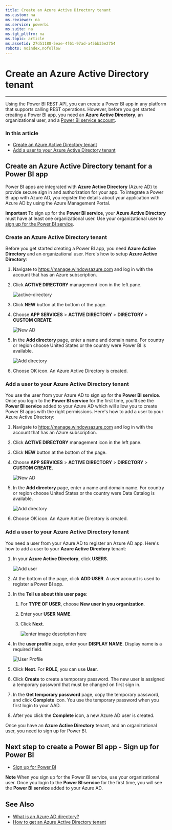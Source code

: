 ```yaml
---
title: Create an Azure Active Directory tenant
ms.custom: na
ms.reviewer: na
ms.service: powerbi
ms.suite: na
ms.tgt_pltfrm: na
ms.topic: article
ms.assetid: 27d51188-5eae-4f61-97ad-a45bb35e2754
robots: noindex,nofollow
---
```

# Create an Azure Active Directory tenant
---
Using the Power BI REST API, you can create a Power BI app in any platform that supports calling REST operations. However, before you get started creating a Power BI app, you need an **Azure Active Directory**, an organizational user, and a [Power BI service account](Sign-up-for-Power-BI-service.md).

### In this article
- [Create an Azure Active Directory tenant](#setup)
- [Add a user to your Azure Active Directory tenant](#newuser)

## Create an Azure Active Directory tenant for a Power BI app

Power BI apps are integrated with **Azure Active Directory** (Azure AD) to provide secure sign in and authorization for your app. To integrate a Power BI app with Azure AD, you register the details about your application with Azure AD by using the Azure Management Portal.

**Important** To sign up for the **Power BI service**, your **Azure Active Directory** must have at least one organizational user. Use your organizational user to [sign up for the Power BI service](Sign-up-for-Power-BI-service.md).

<a name="setup"></a>
### Create an Azure Active Directory tenant
Before you get started creating a Power BI app, you need **Azure Active Directory** and an organizational user. Here's how to setup **Azure Active Directory**:

 1. Navigate to https://manage.windowsazure.com and log in with the account that has an Azure subscription.
 2. Click **ACTIVE DIRECTORY** management icon in the left pane.
 
    ![active-directory](/Image/active-directory.png)
 
 3. Click **NEW** button at the bottom of the page.
 4. Choose **APP SERVICES** > **ACTIVE DIRECTORY** > **DIRECTORY** > **CUSTOM CREATE**

    ![New AD](../Image/NewAD.png)

 5. In the **Add directory** page, enter a name and domain name. For country or region choose United States or the country were Power BI is available. 

    ![Add directory](../Image/NewDir.png)

 6. Choose OK icon. An Azure Active Directory is created.

<a name="newuser"></a>
### Add a user to your Azure Active Directory tenant
You use the user from your Azure AD to sign up for the **Power BI service**. Once you login to the **Power BI service** for the first time, you’ll see the **Power BI service** added to your Azure AD which will allow you to create Power BI apps with the right permissions. Here's how to add a user to your Azure Active Directory:

 1. Navigate to https://manage.windowsazure.com and log in with the account that has an Azure subscription.
 2. Click **ACTIVE DIRECTORY** management icon in the left pane.
 3. Click **NEW** button at the bottom of the page.
 4. Choose **APP SERVICES** > **ACTIVE DIRECTORY** > **DIRECTORY** > **CUSTOM CREATE**.

    ![New AD](../Image/NewAD.png)
	
 5. In the **Add directory** page, enter a name and domain name. For country or region choose United States or the country were Data Catalog is available. 

    ![Add directory](../Image/NewDir.png)

 6. Choose OK icon. An Azure Active Directory is created.

<a name="newuser"></a>
### Add a user to your Azure Active Directory tenant
You need a user from your Azure AD to register an Azure AD app. Here's how to add a user to your **Azure Active Directory** tenant:

 1. In your **Azure Active Directory**, click **USERS**.

    ![Add user](../Image/AddADUser.png)

 2. At the bottom of the page, click **ADD USER**. A user account is used to register a Power BI app. 
 
 3. In the **Tell us about this user page**:
 
	1. For **TYPE OF USER**, choose **New user in you organization**.
	2. Enter your **USER NAME**.
	3. Click **Next**.
   
        ![enter image description here](../Image/AddUser2.png)

 4. In the **user profile** page, enter your **DISPLAY NAME**. Display name is a required field.

	![User Profile](../Image/UserProfile.png)

 5. Click **Next**. For **ROLE**, you can use **User**. 
 6. Click **Create** to create a temporary password. The new user is assigned a temporary password that must be changed on first sign in.
 7. In the **Get temporary password** page, copy the temporary password, and click **Complete** icon. You use the temporary password when you first login to your AAD.
 8. After you click the **Complete** icon, a new Azure AD user is created.

Once you have an **Azure Active Directory** tenant, and an organizational user, you need to sign up for Power BI. 

## Next step to create a Power BI app - Sign up for Power BI
- [Sign up for Power BI](Sign-up-for-Power-BI-service.md)

**Note** When you sign up for the Power BI service, use your organizational user. Once you login to the **Power BI service** for the first time, you will see the **Power BI service** added to your Azure AD.

## See Also
- [What is an Azure AD directory?](https://msdn.microsoft.com/en-us/library/azure/jj573650.aspx)
- [How to get an Azure Active Directory tenant](https://azure.microsoft.com/en-us/documentation/articles/active-directory-howto-tenant/)

